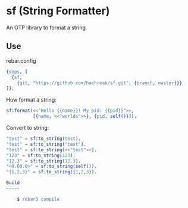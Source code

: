 sf (String Formatter)
=====================

An OTP library to format a string.

Use
---

rebar.config

```erlang
{deps, [
  {sf,
    {git, "https://github.com/hachreak/sf.git", {branch, master}}}
]}.
```

How format a string:

```erlang
sf:format(<<"Hello {{name}}! My pid: {{pid}}">>,
          [{name, <<"worlds">>}, {pid, self()}]).
```

Convert to string:

```erlang
"test" = sf:to_string(test).
"test" = sf:to_string("test").
"test" = sf:to_string(<<"test">>).
"123" = sf:to_string(123).
"12.3" = sf:to_string(12.3).
"<0.60.0>" = sf:to_string(self()).
"{1,2,3}" = sf:to_string({1,2,3}).

Build
-----

    $ rebar3 compile
